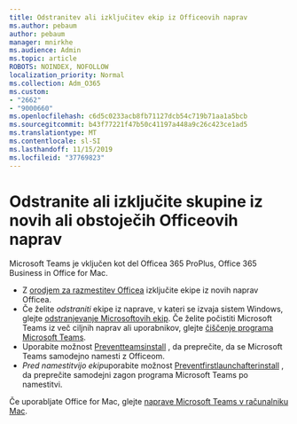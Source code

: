 ```yaml
---
title: Odstranitev ali izključitev ekip iz Officeovih naprav
ms.author: pebaum
author: pebaum
manager: mnirkhe
ms.audience: Admin
ms.topic: article
ROBOTS: NOINDEX, NOFOLLOW
localization_priority: Normal
ms.collection: Adm_O365
ms.custom:
- "2662"
- "9000660"
ms.openlocfilehash: c6d5c0233acb8fb71127dcb54c719b71aa1a5bcb
ms.sourcegitcommit: b43f77221f47b50c41197a448a9c26c423ce1ad5
ms.translationtype: MT
ms.contentlocale: sl-SI
ms.lasthandoff: 11/15/2019
ms.locfileid: "37769823"
---
```

# <a name="uninstall-or-exclude-teams-from-new-or-existing-office-installations"></a>Odstranite ali izključite skupine iz novih ali obstoječih Officeovih naprav

Microsoft Teams je vključen kot del Officea 365 ProPlus, Office 365 Business in Office for Mac.

- Z [orodjem za razmestitev Officea](https://docs.microsoft.com/deployoffice/teams-install#how-to-exclude-microsoft-teams-from-new-installations-of-office-365-proplus) izključite ekipe iz novih naprav Officea.
- Če želite *odstraniti* ekipe iz naprave, v kateri se izvaja sistem Windows, glejte [odstranjevanje Microsoftovih ekip](https://support.office.com/article/3b159754-3c26-4952-abe7-57d27f5f4c81). Če želite počistiti Microsoft Teams iz več ciljnih naprav ali uporabnikov, glejte [čiščenje programa Microsoft Teams](https://docs.microsoft.com/microsoftteams/scripts/powershell-script-teams-deployment-clean-up).
- Uporabite možnost [Preventteamsinstall](https://docs.microsoft.com/deployoffice/teams-install#use-group-policy-to-control-the-installation-of-microsoft-teams
) , da preprečite, da se Microsoft Teams samodejno namesti z Officeom.
- *Pred namestitvijo ekip*uporabite možnost [Preventfirstlaunchafterinstall](https://docs.microsoft.com/deployoffice/teams-install#use-group-policy-to-prevent-microsoft-teams-from-starting-automatically-after-installation) , da preprečite samodejni zagon programa Microsoft Teams po namestitvi.

Če uporabljate Office for Mac, glejte [naprave Microsoft Teams v računalniku Mac](https://docs.microsoft.com/deployoffice/teams-install#microsoft-teams-installations-on-a-mac).